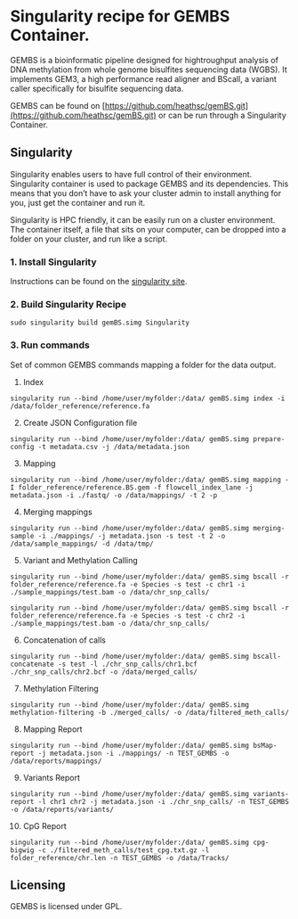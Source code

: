 # Singularity recipe for GEMBS Container.

GEMBS is a bioinformatic pipeline designed for hightroughput analysis of DNA methylation from whole genome bisulfites sequencing data (WGBS). It implements GEM3, a high performance read aligner and BScall, a variant caller specifically for bisulfite sequencing data.

GEMBS can be found on [https://github.com/heathsc/gemBS.git](https://github.com/heathsc/gemBS.git) or can be run through a Singularity Container.

## Singularity

Singularity enables users to have full control of their environment. Singularity container is used to package GEMBS and its dependencies. This means that you don’t have to ask your cluster admin to install anything for you, just get the container and run it.

Singularity is HPC friendly, it can be easily run on a cluster environment. The container itself, a file that sits on your computer, can be dropped into a folder on your cluster, and run like a script. 


### 1. Install Singularity

Instructions can be found on the [singularity site](https://singularityware.github.io).


### 2. Build Singularity Recipe

    sudo singularity build gemBS.simg Singularity

### 3. Run commands

Set of common GEMBS commands mapping a folder for the data output.

1. Index

```
singularity run --bind /home/user/myfolder:/data/ gemBS.simg index -i /data/folder_reference/reference.fa
```    

2. Create JSON Configuration file

```
singularity run --bind /home/user/myfolder:/data/ gemBS.simg prepare-config -t metadata.csv -j /data/metadata.json
```

3. Mapping

```
singularity run --bind /home/user/myfolder:/data/ gemBS.simg mapping -I folder_reference/reference.BS.gem -f flowcell_index_lane -j metadata.json -i ./fastq/ -o /data/mappings/ -t 2 -p
```

4. Merging mappings

```
singularity run --bind /home/user/myfolder:/data/ gemBS.simg merging-sample -i ./mappings/ -j metadata.json -s test -t 2 -o /data/sample_mappings/ -d /data/tmp/
```

5. Variant and Methylation Calling

```
singularity run --bind /home/user/myfolder:/data/ gemBS.simg bscall -r folder_reference/reference.fa -e Species -s test -c chr1 -i ./sample_mappings/test.bam -o /data/chr_snp_calls/

singularity run --bind /home/user/myfolder:/data/ gemBS.simg bscall -r folder_reference/reference.fa -e Species -s test -c chr2 -i ./sample_mappings/test.bam -o /data/chr_snp_calls/
```

6. Concatenation of calls

```
singularity run --bind /home/user/myfolder:/data/ gemBS.simg bscall-concatenate -s test -l ./chr_snp_calls/chr1.bcf ./chr_snp_calls/chr2.bcf -o /data/merged_calls/
```

7. Methylation Filtering

```
singularity run --bind /home/user/myfolder:/data/ gemBS.simg methylation-filtering -b ./merged_calls/ -o /data/filtered_meth_calls/
```

8. Mapping Report

```
singularity run --bind /home/user/myfolder:/data/ gemBS.simg bsMap-report -j metadata.json -i ./mappings/ -n TEST_GEMBS -o /data/reports/mappings/
```

9. Variants Report

```
singularity run --bind /home/user/myfolder:/data/ gemBS.simg variants-report -l chr1 chr2 -j metadata.json -i ./chr_snp_calls/ -n TEST_GEMBS -o /data/reports/variants/
```

10. CpG Report

```
singularity run --bind /home/user/myfolder:/data/ gemBS.simg cpg-bigwig -c ./filtered_meth_calls/test_cpg.txt.gz -l folder_reference/chr.len -n TEST_GEMBS -o /data/Tracks/
```

## Licensing

GEMBS is licensed under GPL.

